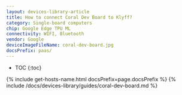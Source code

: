```yaml
---
layout: devices-library-article
title: How to connect Coral Dev Board to Klyff?
category: Single-board computers
chip: Google Edge TPU ML
connectivity: WIFI, Bluetooth
vendor: Google
deviceImageFileName: coral-dev-board.jpg
docsPrefix: paas/
---
```



* TOC
{:toc}

{% include get-hosts-name.html docsPrefix=page.docsPrefix %}
{% include /docs/devices-library/guides/coral-dev-board.md %}